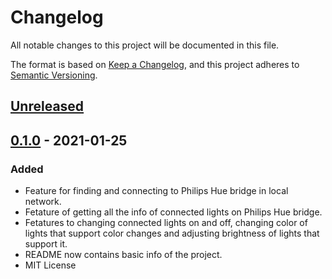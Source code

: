 # Changelog
All notable changes to this project will be documented in this file.

The format is based on [Keep a Changelog](https://keepachangelog.com/en/1.0.0/),
and this project adheres to [Semantic Versioning](https://semver.org/spec/v2.0.0.html).

## [Unreleased]

## [0.1.0] - 2021-01-25
### Added
- Feature for finding and connecting to Philips Hue bridge in local network.
- Fetature of getting all the info of connected lights on Philips Hue bridge.
- Fetatures to changing connected lights on and off, changing color of lights that support color changes and adjusting brightness of lights that support it.
- README now contains basic info of the project.
- MIT License

[Unreleased]: https://github.com/henripar/luxhue/compare/v0.1.0...HEAD
[0.1.0]: https://github.com/henripar/luxhue/releases/tag/v0.1.0
